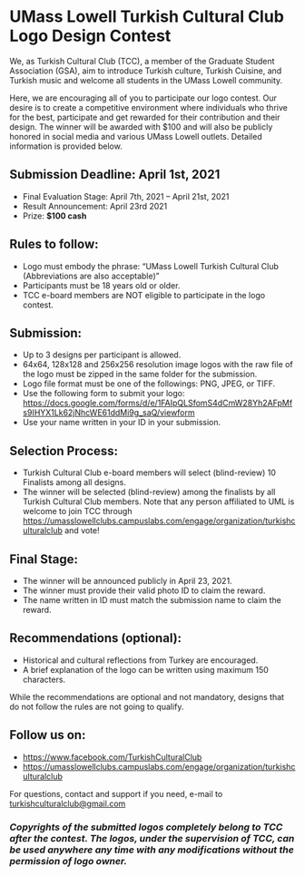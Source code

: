 # UMass Lowell Turkish Cultural Club Logo Design Contest

We, as Turkish Cultural Club (TCC), a member of the Graduate Student Association (GSA), aim to introduce Turkish culture, Turkish Cuisine, and Turkish music and welcome all students in the UMass Lowell community. 

Here, we are encouraging all of you to participate our logo contest. Our desire is to create a competitive environment where individuals who thrive for the best, participate and get rewarded for their contribution and their design. The winner will be awarded with $100 and will also be publicly honored in social media and various UMass Lowell outlets. 
Detailed information is provided below.

## Submission Deadline: April 1st, 2021
- Final Evaluation Stage: April 7th, 2021 – April 21st, 2021
- Result Announcement: April 23rd 2021
- Prize: **$100 cash**

## Rules to follow:
-	Logo must embody the phrase: “UMass Lowell Turkish Cultural Club (Abbreviations are also acceptable)”
-	Participants must be 18 years old or older.
-	TCC e-board members are NOT eligible to participate in the logo contest.

## Submission:
-	Up to 3 designs per participant is allowed.
-	64x64, 128x128 and 256x256 resolution image logos with the raw file of the logo must be zipped in the same folder for the submission.
-	Logo file format must be one of the followings: PNG, JPEG, or TIFF. 
-	Use the following form to submit your logo: https://docs.google.com/forms/d/e/1FAIpQLSfomS4dCmW28Yh2AFpMfs9IHYX1Lk62jNhcWE61ddMi9g_saQ/viewform
-	Use your name written in your ID in your submission.

## Selection Process:
-	Turkish Cultural Club e-board members will select (blind-review) 10 Finalists among all designs.
-	The winner will be selected (blind-review) among the finalists by all Turkish Cultural Club members. Note that any person affiliated to UML is welcome to join TCC through https://umasslowellclubs.campuslabs.com/engage/organization/turkishculturalclub and vote! 

## Final Stage:
-	The winner will be announced publicly in April 23, 2021. 
-	The winner must provide their valid photo ID to claim the reward.
-	The name written in ID must match the submission name to claim the reward.

## Recommendations (optional):
-	Historical and cultural reflections from Turkey are encouraged.
-	A brief explanation of the logo can be written using maximum 150 characters.

While the recommendations are optional and not mandatory, designs that do not follow the rules are not going to qualify.

## Follow us on:
-	https://www.facebook.com/TurkishCulturalClub
-	https://umasslowellclubs.campuslabs.com/engage/organization/turkishculturalclub

For questions, contact and support if you need, e-mail to turkishculturalclub@gmail.com

### *Copyrights of the submitted logos completely belong to TCC after the contest. The logos, under the supervision of TCC, can be used anywhere any time with any modifications without the permission of logo owner.*
